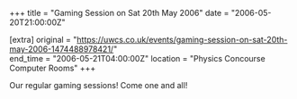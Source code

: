 +++
title = "Gaming Session on Sat 20th May 2006"
date = "2006-05-20T21:00:00Z"

[extra]
original = "https://uwcs.co.uk/events/gaming-session-on-sat-20th-may-2006-1474488978421/"    
end_time = "2006-05-21T04:00:00Z"
location = "Physics Concourse Computer Rooms"
+++

Our regular gaming sessions\! Come one and all\!

